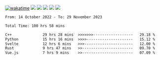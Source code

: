 [![wakatime](https://wakatime.com/badge/user/368879df-dc38-4b1a-86c4-8a2054a0e074.svg)](https://wakatime.com/@368879df-dc38-4b1a-86c4-8a2054a0e074)
<img src="https://img.shields.io/badge/Windows-0078D6?style=flat&logo=Windows&logoColor=white">
<img src="https://img.shields.io/badge/IntelliJ_IDEA-000000.svg?style=flat&logo=IntelliJ-IDEA&logoColor=white">
<img src="https://img.shields.io/badge/CLion-000000.svg?style=flat&logo=CLion&logoColor=white">
<img src="https://img.shields.io/badge/Visual_Studio_Code-007ACC?style=flat&logo=Visual-Studio-Code&logoColor=white">
<img src="https://img.shields.io/badge/Discord-5865F2?label=kano42&style=flat&logo=discord&logoColor=white">
<br>


<!--START_SECTION:waka-->

```txt
From: 14 October 2022 - To: 29 November 2023

Total Time: 100 hrs 58 mins

C++              29 hrs 28 mins  >>>>>>>------------------   29.18 %
Python           15 hrs 16 mins  >>>>---------------------   15.12 %
Svelte           12 hrs 6 mins   >>>----------------------   12.00 %
Rust             9 hrs 47 mins   >>-----------------------   09.70 %
Vue.js           7 hrs 9 mins    >>-----------------------   07.09 %
```

<!--END_SECTION:waka-->
